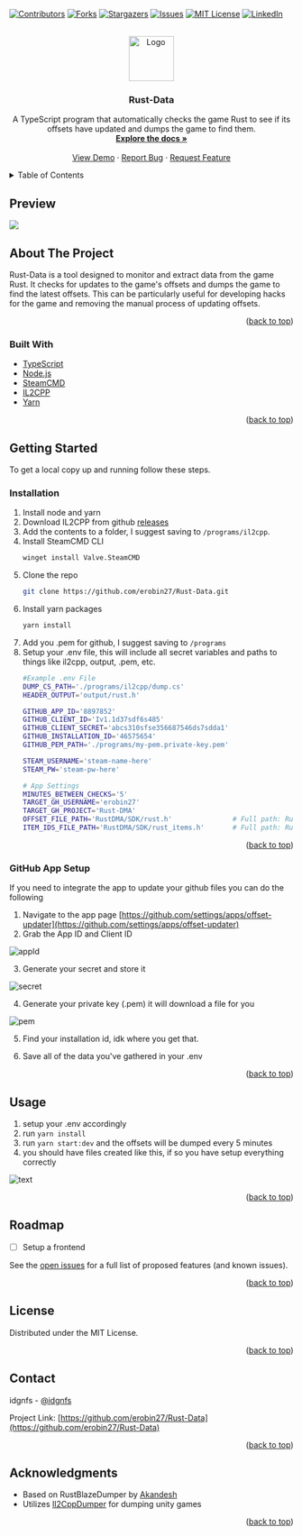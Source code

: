 <!-- Improved compatibility of back to top link: See: https://github.com/othneildrew/Best-README-Template/pull/73 -->
<a name="readme-top"></a>
<!--
*** Thanks for checking out the Best-README-Template. If you have a suggestion
*** that would make this better, please fork the repo and create a pull request
*** or simply open an issue with the tag "enhancement".
*** Don't forget to give the project a star!
*** Thanks again! Now go create something AMAZING! :D
-->



<!-- PROJECT SHIELDS -->
<!--
*** I'm using markdown "reference style" links for readability.
*** Reference links are enclosed in brackets [ ] instead of parentheses ( ).
*** See the bottom of this document for the declaration of the reference variables
*** for contributors-url, forks-url, etc. This is an optional, concise syntax you may use.
*** https://www.markdownguide.org/basic-syntax/#reference-style-links
-->
[![Contributors][contributors-shield]][contributors-url]
[![Forks][forks-shield]][forks-url]
[![Stargazers][stars-shield]][stars-url]
[![Issues][issues-shield]][issues-url]
[![MIT License][license-shield]][license-url]
[![LinkedIn][linkedin-shield]][linkedin-url]



<!-- PROJECT LOGO -->
<br />
<div align="center">
  <a href="https://github.com/erobin27/Rust-Data">
    <img src="images/logo.png" alt="Logo" width="80" height="80">
  </a>

<h3 align="center">Rust-Data</h3>

  <p align="center">
    A TypeScript program that automatically checks the game Rust to see if its offsets have updated and dumps the game to find them.
    <br />
    <a href="https://github.com/erobin27/Rust-Data"><strong>Explore the docs »</strong></a>
    <br />
    <br />
    <a href="https://github.com/erobin27/Rust-Data">View Demo</a>
    ·
    <a href="https://github.com/erobin27/Rust-Data/issues/new?labels=bug&template=bug-report---.md">Report Bug</a>
    ·
    <a href="https://github.com/erobin27/Rust-Data/issues/new?labels=enhancement&template=feature-request---.md">Request Feature</a>
  </p>
</div>



<!-- TABLE OF CONTENTS -->
<details>
  <summary>Table of Contents</summary>
  <ol>
    <li>
      <a href="#about-the-project">About The Project</a>
      <ul>
        <li><a href="#built-with">Built With</a></li>
      </ul>
    </li>
    <li>
      <a href="#getting-started">Getting Started</a>
      <ul>
        <li><a href="#prerequisites">Prerequisites</a></li>
        <li><a href="#installation">Installation</a></li>
      </ul>
    </li>
    <li><a href="#usage">Usage</a></li>
    <li><a href="#roadmap">Roadmap</a></li>
    <li><a href="#contributing">Contributing</a></li>
    <li><a href="#license">License</a></li>
    <li><a href="#contact">Contact</a></li>
    <li><a href="#acknowledgments">Acknowledgments</a></li>
  </ol>
</details>



<!-- ABOUT THE PROJECT -->
## Preview

<img src="images/terminal.png">

## About The Project

Rust-Data is a tool designed to monitor and extract data from the game Rust. It checks for updates to the game's offsets and dumps the game to find the latest offsets. This can be particularly useful for developing hacks for the game and removing the manual process of updating offsets.

<p align="right">(<a href="#readme-top">back to top</a>)</p>



### Built With

* [TypeScript]()
* [Node.js]()
* [SteamCMD]()
* [IL2CPP]()
* [Yarn]()

<p align="right">(<a href="#readme-top">back to top</a>)</p>



<!-- GETTING STARTED -->
## Getting Started

To get a local copy up and running follow these steps.

### Installation

1. Install node and yarn
2. Download IL2CPP from github [releases](https://github.com/Perfare/Il2CppDumper/releases/tag/v6.7.40) 
3. Add the contents to a folder, I suggest saving to `/programs/il2cpp`.
4. Install SteamCMD CLI
    ```sh
    winget install Valve.SteamCMD
    ```
5. Clone the repo
   ```sh
   git clone https://github.com/erobin27/Rust-Data.git
   ```
6. Install yarn packages
   ```sh
   yarn install
   ```
7. Add you .pem for github, I suggest saving to `/programs`
8. Setup your .env file, this will include all secret variables and paths to things like il2cpp, output, .pem, etc.
    ```bash
    #Example .env File
    DUMP_CS_PATH='./programs/il2cpp/dump.cs'
    HEADER_OUTPUT='output/rust.h'

    GITHUB_APP_ID='8897852'
    GITHUB_CLIENT_ID='Iv1.1d37sdf6s485'
    GITHUB_CLIENT_SECRET='abcs310sfse356687546ds7sdda1'
    GITHUB_INSTALLATION_ID='46575654'
    GITHUB_PEM_PATH='./programs/my-pem.private-key.pem'

    STEAM_USERNAME='steam-name-here'
    STEAM_PW='steam-pw-here'

    # App Settings
    MINUTES_BETWEEN_CHECKS='5'
    TARGET_GH_USERNAME='erobin27'
    TARGET_GH_PROJECT='Rust-DMA'
    OFFSET_FILE_PATH='RustDMA/SDK/rust.h'               # Full path: Rust-DMA/RustDMA/SDK/rust.h
    ITEM_IDS_FILE_PATH='RustDMA/SDK/rust_items.h'       # Full path: Rust-DMA/RustDMA/SDK/rust_items.h
    ```

<p align="right">(<a href="#readme-top">back to top</a>)</p>


### GitHub App Setup

If you need to integrate the app to update your github files you can do the following
1. Navigate to the app page [https://github.com/settings/apps/offset-updater](https://github.com/settings/apps/offset-updater)
2. Grab the App ID and Client ID

![appId](images/appId.png)

3. Generate your secret and store it

![secret](/images/secret.png)

4. Generate your private key (.pem) it will download a file for you

![pem](images/pem.png)

5. Find your installation id, idk where you get that.

6. Save all of the data you've gathered in your .env

<p align="right">(<a href="#readme-top">back to top</a>)</p>


<!-- USAGE EXAMPLES -->
## Usage

1. setup your .env accordingly
2. run `yarn install`
3. run `yarn start:dev` and the offsets will be dumped every 5 minutes
4. you should have files created like this, if so you have setup everything correctly

![text](/images/output.png)

<p align="right">(<a href="#readme-top">back to top</a>)</p>



<!-- ROADMAP -->
## Roadmap

- [ ] Setup a frontend

See the [open issues](https://github.com/erobin27/Rust-Data/issues) for a full list of proposed features (and known issues).

<p align="right">(<a href="#readme-top">back to top</a>)</p>



<!-- LICENSE -->
## License

Distributed under the MIT License.

<p align="right">(<a href="#readme-top">back to top</a>)</p>



<!-- CONTACT -->
## Contact

idgnfs - [@idgnfs](https://twitter.com/idgnfs)

Project Link: [https://github.com/erobin27/Rust-Data](https://github.com/erobin27/Rust-Data)

<p align="right">(<a href="#readme-top">back to top</a>)</p>



<!-- ACKNOWLEDGMENTS -->
## Acknowledgments

* Based on RustBlazeDumper by [Akandesh](https://github.com/Akandesh/BlazeDumper-Rust)
* Utilizes [Il2CppDumper](https://github.com/Perfare/Il2CppDumper) for dumping unity games

<p align="right">(<a href="#readme-top">back to top</a>)</p>



<!-- MARKDOWN LINKS & IMAGES -->
<!-- https://www.markdownguide.org/basic-syntax/#reference-style-links -->
[contributors-shield]: https://img.shields.io/github/contributors/erobin27/Rust-Data.svg?style=for-the-badge
[contributors-url]: https://github.com/erobin27/Rust-Data/graphs/contributors
[forks-shield]: https://img.shields.io/github/forks/erobin27/Rust-Data.svg?style=for-the-badge
[forks-url]: https://github.com/erobin27/Rust-Data/network/members
[stars-shield]: https://img.shields.io/github/stars/erobin27/Rust-Data.svg?style=for-the-badge
[stars-url]: https://github.com/erobin27/Rust-Data/stargazers
[issues-shield]: https://img.shields.io/github/issues/erobin27/Rust-Data.svg?style=for-the-badge
[issues-url]: https://github.com/erobin27/Rust-Data/issues
[license-shield]: https://img.shields.io/github/license/erobin27/Rust-Data.svg?style=for-the-badge
[license-url]: https://github.com/erobin27/Rust-Data/blob/master/LICENSE.txt
[linkedin-shield]: https://img.shields.io/badge/-LinkedIn-black.svg?style=for-the-badge&logo=linkedin&colorB=555
[linkedin-url]: https://linkedin.com/in/linkedin_username
[product-screenshot]: images/screenshot.png
[Next.js]: https://img.shields.io/badge/next.js-000000?style=for-the-badge&logo=nextdotjs&logoColor=white
[Next-url]: https://nextjs.org/
[React.js]: https://img.shields.io/badge/React-20232A?style=for-the-badge&logo=react&logoColor=61DAFB
[React-url]: https://reactjs.org/
[Vue.js]: https://img.shields.io/badge/Vue.js-35495E?style=for-the-badge&logo=vuedotjs&logoColor=4FC08D
[Vue-url]: https://vuejs.org/
[Angular.io]: https://img.shields.io/badge/Angular-DD0031?style=for-the-badge&logo=angular&logoColor=white
[Angular-url]: https://angular.io/
[Svelte.dev]: https://img.shields.io/badge/Svelte-4A4A55?style=for-the-badge&logo=svelte&logoColor=FF3E00
[Svelte-url]: https://svelte.dev/
[Laravel.com]: https://img.shields.io/badge/Laravel-FF2D20?style=for-the-badge&logo=laravel&logoColor=white
[Laravel-url]: https://laravel.com
[Bootstrap.com]: https://img.shields.io/badge/Bootstrap-563D7C?style=for-the-badge&logo=bootstrap&logoColor=white
[Bootstrap-url]: https://getbootstrap.com
[JQuery.com]: https://img.shields.io/badge/jQuery-0769AD?style=for-the-badge&logo=jquery&logoColor=white
[JQuery-url]: https://jquery.com 